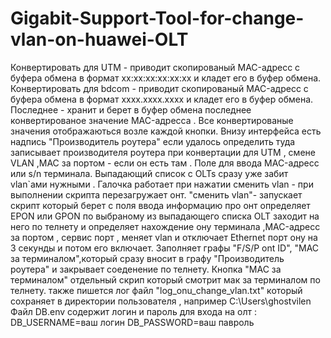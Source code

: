 # Gigabit-Support-Tool-for-change-vlan-on-huawei-OLT
Конвертировать для UTM - приводит скопированый MAC-адресс с буфера обмена в формат хх:хх:хх:хх:хх:хх и кладет его в буфер обмена.
Конвертировать для bdcom - приводит скопированый MAC-адресс с буфера обмена в формат хххх.хххх.хххх и кладет его в буфер обмена.
Последнее - хранит и берет в буфер обмена последнее конвертированое значение MAC-адресса .
Все конвертированые значения отображаються возле каждой кнопки.
Внизу интерфейса есть надпись "Производитель роутера" если удалось определить туда записывает производителя роутера при конвертации для UTM , смене VLAN ,MAC за портом - если он есть там .
Поле для ввода MAC-адресс или s/n  терминала.
Выпадающий список с OLTs сразу уже забит vlan`aми нужными .
Галочка работает при нажатии сменить vlan - при выполнении скрипта перезагружает онт.
"сменить vlan"- запускает скрипт который берет с поля ввода информацию про онт определяет EPON или GPON по выбраному из выпадающего списка OLT заходит на него по телнету и определяет нахождение ону терминала ,MAC-адресс  за портом ,
сервис порт , меняет vlan и отключает Ethernet порт ону на 3 секунды и потом его включает. Заполняет графы "F/S/P ont ID", "МAC за терминалом",который сразу вносит в графу  "Производитель роутера" и закрывает соеденение по телнету.
Кнопка "MAC за терминалом" отдельный скрип который смотрит мак за терминалом по телнету.
также пишется лог файл "log_onu_change_vlan.txt" который сохраняет в директории пользователя , например  C:\Users\ghostvilen
Файл DB.env содержит логин и пароль для входа на олт :
DB_USERNAME=ваш логин 
DB_PASSWORD=ваш павроль
